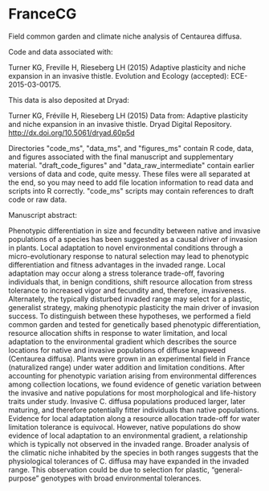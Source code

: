 # FranceCG
Field common garden and climate niche analysis of Centaurea diffusa.

Code and data associated with:

Turner KG, Freville H, Rieseberg LH (2015) Adaptive plasticity and niche expansion in an invasive thistle. Evolution and Ecology (accepted): ECE-2015-03-00175.

This data is also deposited at Dryad:

Turner KG, Fréville H, Rieseberg LH (2015) Data from: Adaptive plasticity and niche expansion in an invasive thistle. Dryad Digital Repository. http://dx.doi.org/10.5061/dryad.60p5d

Directories "code_ms", "data_ms", and "figures_ms" contain R code, data, and figures associated with the final manuscript and supplementary material. "draft_code_figures" and "data_raw_intermediate" contain earlier versions of data and code, quite messy. These files were all separated at the end, so you may need to add file location information to read data and scripts into R correctly. "code_ms" scripts may contain references to draft code or raw data.

Manuscript abstract:

Phenotypic differentiation in size and fecundity between native and invasive populations of a species has been suggested as a causal driver of invasion in plants. Local adaptation to novel environmental conditions through a micro-evolutionary response to natural selection may lead to phenotypic differentiation and fitness advantages in the invaded range. Local adaptation may occur along a stress tolerance trade-off, favoring individuals that, in benign conditions, shift resource allocation from stress tolerance to increased vigor and fecundity and, therefore, invasiveness. Alternately, the typically disturbed invaded range may select for a plastic, generalist strategy, making phenotypic plasticity the main driver of invasion success. To distinguish between these hypotheses, we performed a field common garden and tested for genetically based phenotypic differentiation, resource allocation shifts in response to water limitation, and local adaptation to the environmental gradient which describes the source locations for native and invasive populations of diffuse knapweed (Centaurea diffusa). Plants were grown in an experimental field in France (naturalized range) under water addition and limitation conditions. After accounting for phenotypic variation arising from environmental differences among collection locations, we found evidence of genetic variation between the invasive and native populations for most morphological and life-history traits under study. Invasive C. diffusa populations produced larger, later maturing, and therefore potentially fitter individuals than native populations. Evidence for local adaptation along a resource allocation trade-off for water limitation tolerance is equivocal. However, native populations do show evidence of local adaptation to an environmental gradient, a relationship which is typically not observed in the invaded range. Broader analysis of the climatic niche inhabited by the species in both ranges suggests that the physiological tolerances of C. diffusa may have expanded in the invaded range. This observation could be due to selection for plastic, “general-purpose” genotypes with broad environmental tolerances.
